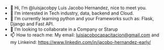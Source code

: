 - 👋 Hi, I’m @luisjacobpy Luis Jacobo Hernandez, nice to meet you.
- 👀 I’m interested in Tech industry, data, backend and Cloud.
- 🌱 I’m currently learning python and your Frameworks such as: Flask, Django and Fast API.
- 💞️ I’m looking to collaborate in a Company or Starup 
- 📫 How to reach me: My email: luisjacobocapacitacion@gmail.com and my Linkeind: https://www.linkedin.com/in/jacobo-hernandez-early/

<!---
luisjacobpy/luisjacobpy is a ✨ special ✨ repository because its `README.md` (this file) appears on your GitHub profile.
You can click the Preview link to take a look at your changes.
--->

